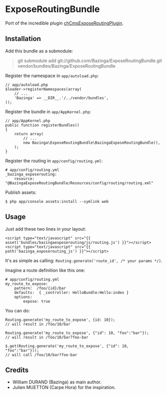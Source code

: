 ExposeRoutingBundle
===================

Port of the incredible plugin [chCmsExposeRoutingPlugin](https://github.com/themouette/chCmsExposeRoutingPlugin).

Installation
------------

Add this bundle as a submodule:

> git submodule add git://github.com/Bazinga/ExposeRoutingBundle.git vendor/bundles/Bazinga/ExposeRoutingBundle

Register the namespace in `app/autoload.php`:

    // app/autoload.php
    $loader->registerNamespaces(array(
        // ...
        'Bazinga' => __DIR__.'/../vendor/bundles',
    ));

Register the bundle in `app/AppKernel.php`:

    // app/AppKernel.php
    public function registerBundles()
    {
        return array(
            // ...
            new Bazinga\ExposeRoutingBundle\BazingaExposeRoutingBundle(),
        );
    }

Register the routing in `app/config/routing.yml`:

    # app/config/routing.yml
    _bazinga_exposerouting:
        resource: "@BazingaExposeRoutingBundle/Resources/config/routing/routing.xml"

Publish assets:

    $ php app/console assets:install --symlink web



Usage
-----

Just add these two lines in your layout:

    <script type="text/javascript" src="{{ asset('bundles/bazingaexposerouting/js/routing.js') }}"></script>
    <script type="text/javascript" src="{{ path('bazinga_exposerouting_js') }}"></script>


It's as simple as calling: `Routing.generate('route_id', /* your params */)`.

Imagine a route definition like this one:

    # app/config/routing.yml
    my_route_to_expose:
        pattern:  /foo/{id}/bar
        defaults:  { _controller: HelloBundle:Hello:index }
        options:
            expose: true

You can do:

    Routing.generate('my_route_to_expose', {id: 10});
    // will result in /foo/10/bar

    Routing.generate('my_route_to_expose', {"id": 10, "foo":"bar"});
    // will result in /foo/10/bar?foo-bar

    $.get(Routing.generate('my_route_to_expose', {"id": 10, "foo":"bar"}));
    // will call /foo/10/bar?foo-bar


Credits
-------

* William DURAND (Bazinga) as main author.
* Julien MUETTON (Carpe Hora) for the inspiration.
